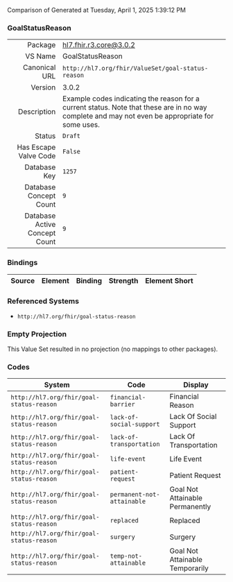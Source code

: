 Comparison of 
Generated at Tuesday, April 1, 2025 1:39:12 PM

### GoalStatusReason

|      |     |
| ---: | --- |
| Package | hl7.fhir.r3.core@3.0.2 |
| VS Name | GoalStatusReason |
| Canonical URL | `http://hl7.org/fhir/ValueSet/goal-status-reason` |
| Version | 3.0.2 |
| Description | Example codes indicating the reason for a current status.  Note that these are in no way complete and may not even be appropriate for some uses. |
| Status | `Draft` |
| Has Escape Valve Code | `False` |
| Database Key | `1257` |
| Database Concept Count | `9` |
| Database Active Concept Count | `9` |
### Bindings

| Source | Element | Binding | Strength | Element Short |
| ------ | ------- | ------- | -------- | ------------- |

### Referenced Systems

* `http://hl7.org/fhir/goal-status-reason`
### Empty Projection

This Value Set resulted in no projection (no mappings to other packages).

### Codes

| System | Code | Display |
| ------ | ---- | ------- |
| `http://hl7.org/fhir/goal-status-reason` | `financial-barrier` | Financial Reason |
| `http://hl7.org/fhir/goal-status-reason` | `lack-of-social-support` | Lack Of Social Support |
| `http://hl7.org/fhir/goal-status-reason` | `lack-of-transportation` | Lack Of Transportation |
| `http://hl7.org/fhir/goal-status-reason` | `life-event` | Life Event |
| `http://hl7.org/fhir/goal-status-reason` | `patient-request` | Patient Request |
| `http://hl7.org/fhir/goal-status-reason` | `permanent-not-attainable` | Goal Not Attainable Permanently |
| `http://hl7.org/fhir/goal-status-reason` | `replaced` | Replaced |
| `http://hl7.org/fhir/goal-status-reason` | `surgery` | Surgery |
| `http://hl7.org/fhir/goal-status-reason` | `temp-not-attainable` | Goal Not Attainable Temporarily |
